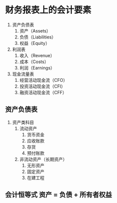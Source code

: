 # 财务报表上的会计要素

1. 资产负债表
   1. 资产（Assets）
   2. 负债（Liabilities）
   3. 权益（Equity）
2. 利润表
   1. 收入（Revenue）
   2. 成本（Costs）
   3. 利润（Earnings）
3. 现金流量表
   1. 经营活动现金流（CFO）
   2. 投资活动现金流（CFI）
   3. 融资活动现金流（CFF）

## 资产负债表

1. 资产类科目
   1. 流动资产
      1. 货币资金
      2. 应收账款
      3. 存货
      4. 预付账款
   2. 非流动资产（长期资产）
      1. 无形资产
      2. 固定资产
      3. 在建工程

## 会计恒等式 资产 = 负债 + 所有者权益